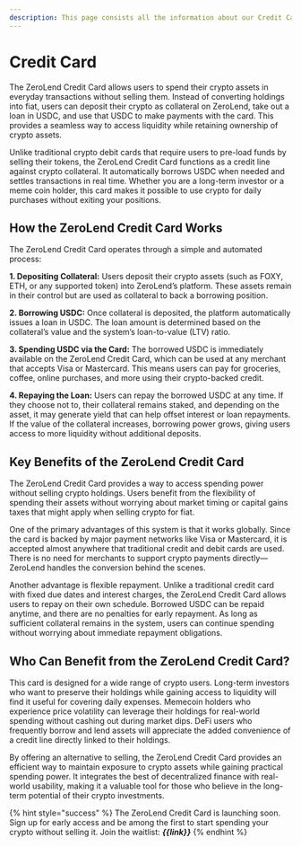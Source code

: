 ```yaml
---
description: This page consists all the information about our Credit Card
---
```


# Credit Card

The ZeroLend Credit Card allows users to spend their crypto assets in everyday transactions without selling them. Instead of converting holdings into fiat, users can deposit their crypto as collateral on ZeroLend, take out a loan in USDC, and use that USDC to make payments with the card. This provides a seamless way to access liquidity while retaining ownership of crypto assets.

Unlike traditional crypto debit cards that require users to pre-load funds by selling their tokens, the ZeroLend Credit Card functions as a credit line against crypto collateral. It automatically borrows USDC when needed and settles transactions in real time. Whether you are a long-term investor or a meme coin holder, this card makes it possible to use crypto for daily purchases without exiting your positions.

## How the ZeroLend Credit Card Works

The ZeroLend Credit Card operates through a simple and automated process:

**1. Depositing Collateral:** Users deposit their crypto assets (such as FOXY, ETH, or any supported token) into ZeroLend’s platform. These assets remain in their control but are used as collateral to back a borrowing position.

**2. Borrowing USDC:** Once collateral is deposited, the platform automatically issues a loan in USDC. The loan amount is determined based on the collateral’s value and the system’s loan-to-value (LTV) ratio.

**3. Spending USDC via the Card:** The borrowed USDC is immediately available on the ZeroLend Credit Card, which can be used at any merchant that accepts Visa or Mastercard. This means users can pay for groceries, coffee, online purchases, and more using their crypto-backed credit.

**4. Repaying the Loan:** Users can repay the borrowed USDC at any time. If they choose not to, their collateral remains staked, and depending on the asset, it may generate yield that can help offset interest or loan repayments. If the value of the collateral increases, borrowing power grows, giving users access to more liquidity without additional deposits.&#x20;

## Key Benefits of the ZeroLend Credit Card

The ZeroLend Credit Card provides a way to access spending power without selling crypto holdings. Users benefit from the flexibility of spending their assets without worrying about market timing or capital gains taxes that might apply when selling crypto for fiat.

One of the primary advantages of this system is that it works globally. Since the card is backed by major payment networks like Visa or Mastercard, it is accepted almost anywhere that traditional credit and debit cards are used. There is no need for merchants to support crypto payments directly—ZeroLend handles the conversion behind the scenes.

Another advantage is flexible repayment. Unlike a traditional credit card with fixed due dates and interest charges, the ZeroLend Credit Card allows users to repay on their own schedule. Borrowed USDC can be repaid anytime, and there are no penalties for early repayment. As long as sufficient collateral remains in the system, users can continue spending without worrying about immediate repayment obligations.

## Who Can Benefit from the ZeroLend Credit Card?

This card is designed for a wide range of crypto users. Long-term investors who want to preserve their holdings while gaining access to liquidity will find it useful for covering daily expenses. Memecoin holders who experience price volatility can leverage their holdings for real-world spending without cashing out during market dips. DeFi users who frequently borrow and lend assets will appreciate the added convenience of a credit line directly linked to their holdings.

By offering an alternative to selling, the ZeroLend Credit Card provides an efficient way to maintain exposure to crypto assets while gaining practical spending power. It integrates the best of decentralized finance with real-world usability, making it a valuable tool for those who believe in the long-term potential of their crypto investments.&#x20;



{% hint style="success" %}
The ZeroLend Credit Card is launching soon. Sign up for early access and be among the first to start spending your crypto without selling it. Join the waitlist: _**\{{link\}}**_
{% endhint %}
